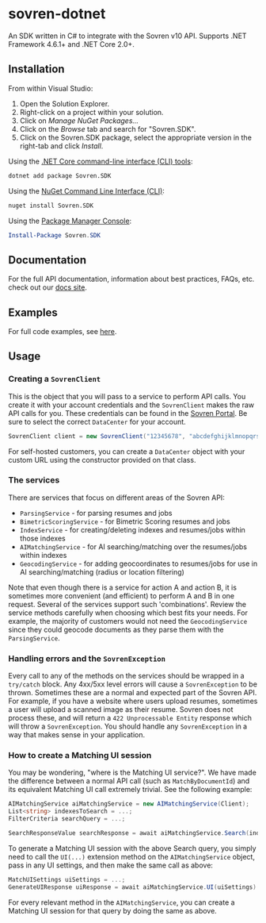 # sovren-dotnet
An SDK written in C# to integrate with the Sovren v10 API. Supports .NET Framework 4.6.1+ and .NET Core 2.0+.

## Installation

From within Visual Studio:

1. Open the Solution Explorer.
2. Right-click on a project within your solution.
3. Click on *Manage NuGet Packages...*
4. Click on the *Browse* tab and search for "Sovren.SDK".
5. Click on the Sovren.SDK package, select the appropriate version in the right-tab and click *Install*.

Using the [.NET Core command-line interface (CLI) tools][dotnet-core-cli-tools]:

```sh
dotnet add package Sovren.SDK
```

Using the [NuGet Command Line Interface (CLI)][nuget-cli]:

```sh
nuget install Sovren.SDK
```

Using the [Package Manager Console][package-manager-console]:

```powershell
Install-Package Sovren.SDK
```

## Documentation
For the full API documentation, information about best practices, FAQs, etc. check out our [docs site][api-docs].

## Examples
For full code examples, see [here][examples].

## Usage

### Creating a `SovrenClient`
This is the object that you will pass to a service to perform API calls. You create it with your account credentials and the `SovrenClient` makes the raw API calls for you. These credentials can be found in the [Sovren Portal][portal]. Be sure to select the correct `DataCenter` for your account.
```c#
SovrenClient client = new SovrenClient("12345678", "abcdefghijklmnopqrstuvwxyz", DataCenter.US);
```

For self-hosted customers, you can create a `DataCenter` object with your custom URL using the constructor provided on that class.

### The services
There are services that focus on different areas of the Sovren API:
* `ParsingService` - for parsing resumes and jobs
* `BimetricScoringService` - for Bimetric Scoring resumes and jobs
* `IndexService` - for creating/deleting indexes and resumes/jobs within those indexes
* `AIMatchingService` - for AI searching/matching over the resumes/jobs within indexes
* `GeocodingService` - for adding geocoordinates to resumes/jobs for use in AI searching/matching (radius or location filtering)

Note that even though there is a service for action A and action B, it is sometimes more convenient (and efficient) to perform A and B in one request. Several of the services support such 'combinations'. Review the service methods carefully when choosing which best fits your needs. For example, the majority of customers would not need the `GeocodingService` since they could geocode documents as they parse them with the `ParsingService`.

### Handling errors and the `SovrenException`
Every call to any of the methods on the services should be wrapped in a `try/catch` block. Any 4xx/5xx level errors will cause a `SovrenException` to be thrown. Sometimes these are a normal and expected part of the Sovren API. For example, if you have a website where users upload resumes, sometimes a user will upload a scanned image as their resume. Sovren does not process these, and will return a `422 Unprocessable Entity` response which will throw a `SovrenException`. You should handle any `SovrenException` in a way that makes sense in your application.

### How to create a Matching UI session
You may be wondering, "where is the Matching UI service?". We have made the difference between a normal API call (such as `MatchByDocumentId`) and its equivalent Matching UI call extremely trivial. See the following example:

```c#
AIMatchingService aiMatchingService = new AIMatchingService(Client);
List<string> indexesToSearch = ...;
FilterCriteria searchQuery = ...;

SearchResponseValue searchResponse = await aiMatchingService.Search(indexesToSearch, searchQuery);
```
To generate a Matching UI session with the above Search query, you simply need to call the `UI(...)` extension method on the `AIMatchingService` object, pass in any UI settings, and then make the same call as above:
```c#
MatchUISettings uiSettings = ...;
GenerateUIResponse uiResponse = await aiMatchingService.UI(uiSettings).Search(indexesToSearch, searchQuery);
```
For every relevant method in the `AIMatchingService`, you can create a Matching UI session for that query by doing the same as above.

[examples]: /tree/master/examples
[portal]: https://portal.sovren.com
[api-docs]: https://docs.sovren.com
[dotnet-core-cli-tools]: https://docs.microsoft.com/en-us/dotnet/core/tools/
[nuget-cli]: https://docs.microsoft.com/en-us/nuget/tools/nuget-exe-cli-reference
[package-manager-console]: https://docs.microsoft.com/en-us/nuget/tools/package-manager-console